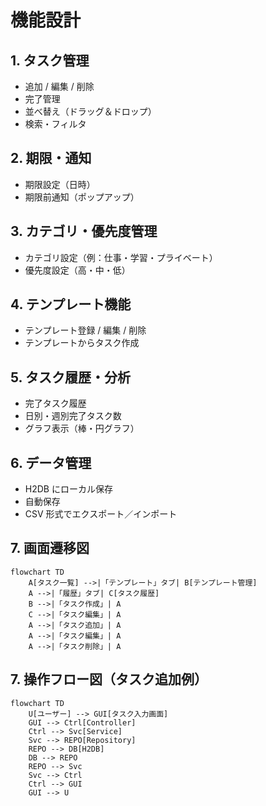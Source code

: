 # 機能設計

## 1. タスク管理
- 追加 / 編集 / 削除  
- 完了管理  
- 並べ替え（ドラッグ＆ドロップ）  
- 検索・フィルタ  

## 2. 期限・通知
- 期限設定（日時）  
- 期限前通知（ポップアップ）  

## 3. カテゴリ・優先度管理
- カテゴリ設定（例：仕事・学習・プライベート）  
- 優先度設定（高・中・低）  

## 4. テンプレート機能
- テンプレート登録 / 編集 / 削除  
- テンプレートからタスク作成  

## 5. タスク履歴・分析
- 完了タスク履歴  
- 日別・週別完了タスク数  
- グラフ表示（棒・円グラフ）  

## 6. データ管理
- H2DB にローカル保存  
- 自動保存  
- CSV 形式でエクスポート／インポート

## 7. 画面遷移図
```mermaid
flowchart TD
    A[タスク一覧] -->|「テンプレート」タブ| B[テンプレート管理]
    A -->|「履歴」タブ| C[タスク履歴]
    B -->|「タスク作成」| A
    C -->|「タスク編集」| A
    A -->|「タスク追加」| A
    A -->|「タスク編集」| A
    A -->|「タスク削除」| A
```

## 7. 操作フロー図（タスク追加例）
```mermaid
flowchart TD
    U[ユーザー] --> GUI[タスク入力画面]
    GUI --> Ctrl[Controller]
    Ctrl --> Svc[Service]
    Svc --> REPO[Repository]
    REPO --> DB[H2DB]
    DB --> REPO
    REPO --> Svc
    Svc --> Ctrl
    Ctrl --> GUI
    GUI --> U
```



